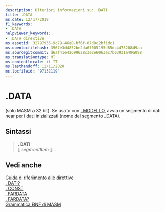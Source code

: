 ```yaml
---
description: Ulteriori informazioni su:. DATI
title: .DATA
ms.date: 12/17/2019
f1_keywords:
- .DATA
helpviewer_keywords:
- .DATA directive
ms.assetid: 32797935-9c79-46e0-bf6f-07d0c2bf1dc1
ms.openlocfilehash: 3967e3d4852be2da67005195d85dc4473208d9aa
ms.sourcegitcommit: d6af41e42699628c3e2e6063ec7b03931a49a098
ms.translationtype: MT
ms.contentlocale: it-IT
ms.lasthandoff: 12/11/2020
ms.locfileid: "97132119"
---
```

# <a name="data"></a>.DATA

 (solo MASM a 32 bit). Se usato con [. MODELLO](dot-model.md), avvia un segmento di dati near per i dati inizializzati (nome del segmento _DATA).

## <a name="syntax"></a>Sintassi

> **. DATI**\
> ⟦ *segmentItem* ⟧...

## <a name="see-also"></a>Vedi anche

[Guida di riferimento alle direttive](directives-reference.md)\
[. DATI?](dot-data-q.md)\
[. CONST](dot-const.md)\
[. FARDATA](dot-fardata.md)\
[. FARDATA?](dot-fardata-q.md)\
[Grammatica BNF di MASM](masm-bnf-grammar.md)
